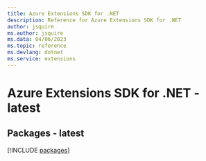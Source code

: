 ```yaml
---
title: Azure Extensions SDK for .NET
description: Reference for Azure Extensions SDK for .NET
author: jsquire
ms.author: jsquire
ms.data: 04/06/2023
ms.topic: reference
ms.devlang: dotnet
ms.service: extensions
---
```

# Azure Extensions SDK for .NET - latest
## Packages - latest
[!INCLUDE [packages](extensions-index.md)]